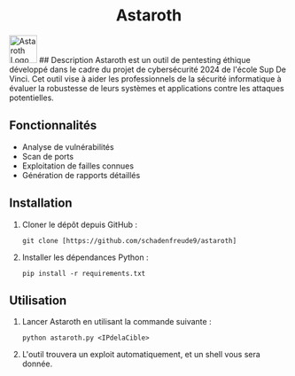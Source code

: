 <h1 align="center">Astaroth</h1>
<img src="path/to/your/logo.png" alt="Astaroth Logo" width="50"/>
## Description
Astaroth est un outil de pentesting éthique développé dans le cadre du projet de cybersécurité 2024 de l'école Sup De Vinci. 
Cet outil vise à aider les professionnels de la sécurité informatique à évaluer la robustesse de leurs systèmes et applications contre les attaques potentielles.

## Fonctionnalités
- Analyse de vulnérabilités
- Scan de ports
- Exploitation de failles connues
- Génération de rapports détaillés

## Installation
1. Cloner le dépôt depuis GitHub :
    ```
    git clone [https://github.com/schadenfreude9/astaroth]
    ```
2. Installer les dépendances Python :
    ```
    pip install -r requirements.txt
    ```
## Utilisation

1. Lancer Astaroth en utilisant la commande suivante :
    ```
    python astaroth.py <IPdelaCible>
    ```
2. L'outil trouvera un exploit automatiquement, et un shell vous sera donnée.

